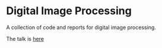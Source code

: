 # Digital Image Processing

A collection of code and reports for digital image processing.

The talk is [here](./TALK/balltracking_pres.pdf)